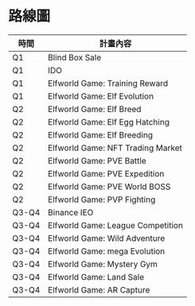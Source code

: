 # 路線圖

| 時間    | 計畫內容                              |
| ----- | --------------------------------- |
| Q1    | Blind Box Sale                    |
| Q1    | IDO                               |
| Q1    | Elfworld Game: Training Reward    |
| Q1    | Elfworld Game: Elf Evolution      |
| Q2    | Elfworld Game: Elf Breed          |
| Q2    | Elfworld Game: Elf Egg Hatching   |
| Q2    | Elfworld Game: Elf Breeding       |
| Q2    | Elfworld Game: NFT Trading Market |
| Q2    | Elfworld Game: PVE Battle         |
| Q2    | Elfworld Game: PVE Expedition     |
| Q2    | Elfworld Game: PVE World BOSS     |
| Q2    | Elfworld Game: PVP Fighting       |
| Q3-Q4 | Binance IEO                       |
| Q3-Q4 | Elfworld Game: League Competition |
| Q3-Q4 | Elfworld Game: Wild Adventure     |
| Q3-Q4 | Elfworld Game: mega Evolution     |
| Q3-Q4 | Elfworld Game: Mystery Gym        |
| Q3-Q4 | Elfworld Game: Land Sale          |
| Q3-Q4 | Elfworld Game: AR Capture         |
